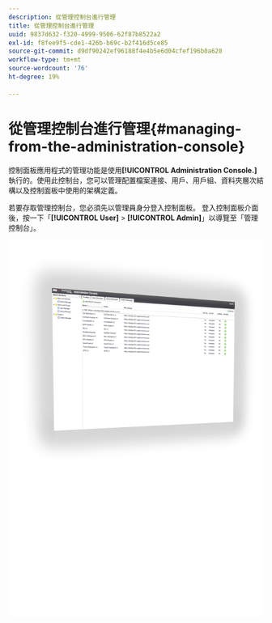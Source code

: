 ```yaml
---
description: 從管理控制台進行管理
title: 從管理控制台進行管理
uuid: 9837d632-f320-4999-9506-62f87b8522a2
exl-id: f8fee9f5-cde1-426b-b69c-b2f416d5ce85
source-git-commit: d9df90242ef96188f4e4b5e6d04cfef196b0a628
workflow-type: tm+mt
source-wordcount: '76'
ht-degree: 19%

---
```


# 從管理控制台進行管理{#managing-from-the-administration-console}

控制面板應用程式的管理功能是使用&#x200B;**[!UICONTROL Administration Console.]**&#x200B;執行的。使用此控制台，您可以管理配置檔案連接、用戶、用戶組、資料夾層次結構以及控制面板中使用的架構定義。

若要存取管理控制台，您必須先以管理員身分登入控制面板。 登入控制面板介面後，按一下「**[!UICONTROL User]** > **[!UICONTROL Admin]**」以導覽至「管理控制台」。

![](assets/admin_console.png)
